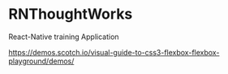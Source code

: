 # RNThoughtWorks
React-Native training Application


https://demos.scotch.io/visual-guide-to-css3-flexbox-flexbox-playground/demos/

